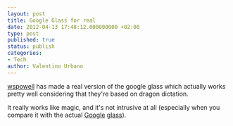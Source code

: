 ```yaml
---
layout: post
title: Google Glass for real
date: 2012-04-13 17:48:12.000000000 +02:00
type: post
published: true
status: publish
categories:
- Tech
author: Valentino Urbano 
---
```


[wspowell][0] has made a real version of the google glass which actually works pretty well considering that they're based on dragon dictation.

It really works like magic, and it's not intrusive at all (especially when you compare it with the actual [Google][1] [glass][2]).


[0]: http://www.youtube.com/user/wspowell
[1]: /google-glass.html
[2]: http://www.youtube.com/watch?v=9c6W4CCU9M4&feature=player_embedded